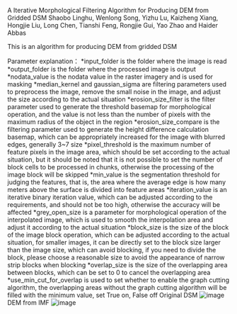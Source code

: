A Iterative Morphological Filtering Algorithm for Producing DEM from Gridded DSM
Shaobo Linghu, Wenlong Song, Yizhu Lu, Kaizheng Xiang, Hongjie Liu, Long Chen, Tianshi Feng, Rongjie Gui, Yao Zhao and Haider Abbas

This is an algorithm for producing DEM from gridded DSM

Parameter explanation：
*input_folder is the folder where the image is read
*output_folder is the folder where the processed image is output
*nodata_value is the nodata value in the raster imagery and is used for masking
*median_kernel and gaussian_sigma are filtering parameters used to preprocess the image, remove the small noise in the image, and adjust the size according to the actual situation
*erosion_size_filter is the filter parameter used to generate the threshold basemap for morphological operation, and the value is not less than the number of pixels with the maximum radius of the object in the region
*erosion_size_compare is the filtering parameter used to generate the height difference calculation basemap, which can be appropriately increased for the image with blurred edges, generally 3~7 size
*pixel_threshold is the maximum number of feature pixels in the image area, which should be set according to the actual situation, but it should be noted that it is not possible to set the number of block cells to be processed in chunks, otherwise the processing of the image block will be skipped
*min_value is the segmentation threshold for judging the features, that is, the area where the average edge is how many meters above the surface is divided into feature areas
*iteration_value is an iterative binary iteration value, which can be adjusted according to the requirements, and should not be too high, otherwise the accuracy will be affected
*grey_open_size is a parameter for morphological operation of the interpolated image, which is used to smooth the interpolation area and adjust it according to the actual situation
*block_size is the size of the block of the image block operation, which can be adjusted according to the actual situation, for smaller images, it can be directly set to the block size larger than the image size, which can avoid blocking, if you need to divide the block, please choose a reasonable size to avoid the appearance of narrow strip blocks when blocking
*overlap_size is the size of the overlapping area between blocks, which can be set to 0 to cancel the overlapping area
*use_min_cut_for_overlap is used to set whether to enable the graph cutting algorithm, the overlapping areas without the graph cutting algorithm will be filled with the minimum value, set True on, False off
Original DSM
![image](https://github.com/user-attachments/assets/bb5c685a-4f58-4754-94bb-702b0f44a1e4)
DEM from IMF
![image](https://github.com/user-attachments/assets/a3b474bf-04f0-4327-8a3f-a8d03d159b75)
